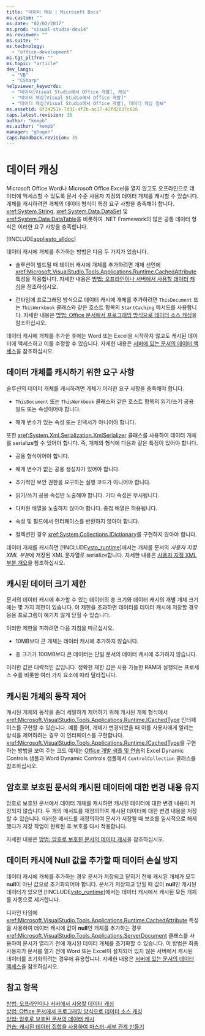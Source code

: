 ```yaml
---
title: "데이터 캐싱 | Microsoft Docs"
ms.custom: ""
ms.date: "02/02/2017"
ms.prod: "visual-studio-dev14"
ms.reviewer: ""
ms.suite: ""
ms.technology: 
  - "office-development"
ms.tgt_pltfrm: ""
ms.topic: "article"
dev_langs: 
  - "VB"
  - "CSharp"
helpviewer_keywords: 
  - "데이터[Visual Studio에서 Office 개발], 캐싱"
  - "데이터 캐싱[Visual Studio에서 Office 개발]"
  - "데이터 캐싱[Visual Studio에서 Office 개발], 데이터 캐싱 정보"
ms.assetid: 6f34251e-7d31-4f2b-ac17-42fd2837c626
caps.latest.revision: 36
author: "kempb"
ms.author: "kempb"
manager: "ghogen"
caps.handback.revision: 35
---
```

# 데이터 캐싱
  Microsoft Office Word나 Microsoft Office Excel을 열지 않고도 오프라인으로 데이터에 액세스할 수 있도록 문서 수준 사용자 지정의 데이터 개체를 캐시할 수 있습니다.  개체를 캐시하려면 개체의 데이터 형식이 특정 요구 사항을 충족해야 합니다.  <xref:System.String>, <xref:System.Data.DataSet> 및 <xref:System.Data.DataTable>을 비롯하여 .NET Framework의 많은 공통 데이터 형식은 이러한 요구 사항을 충족합니다.  
  
 [!INCLUDE[appliesto_alldoc](../vsto/includes/appliesto-alldoc-md.md)]  
  
 데이터 캐시에 개체를 추가하는 방법은 다음 두 가지가 있습니다.  
  
-   솔루션이 빌드될 때 데이터 캐시에 개체를 추가하려면 개체 선언에 <xref:Microsoft.VisualStudio.Tools.Applications.Runtime.CachedAttribute> 특성을 적용합니다.  자세한 내용은 [방법: 오프라인이나 서버에서 사용할 데이터 캐싱](../vsto/how-to-cache-data-for-use-offline-or-on-a-server.md)을 참조하십시오.  
  
-   런타임에 프로그래밍 방식으로 데이터 캐시에 개체를 추가하려면 `ThisDocument` 또는 `ThisWorkbook` 클래스와 같은 호스트 항목의 `StartCaching` 메서드를 사용합니다.  자세한 내용은 [방법: Office 문서에서 프로그래밍 방식으로 데이터 소스 캐싱](../vsto/how-to-programmatically-cache-a-data-source-in-an-office-document.md)을 참조하십시오.  
  
 데이터 캐시에 개체를 추가한 후에는 Word 또는 Excel을 시작하지 않고도 캐시된 데이터에 액세스하고 이를 수정할 수 있습니다.  자세한 내용은 [서버에 있는 문서의 데이터 액세스](../vsto/accessing-data-in-documents-on-the-server.md)을 참조하십시오.  
  
## 데이터 개체를 캐시하기 위한 요구 사항  
 솔루션의 데이터 개체를 캐시하려면 개체가 이러한 요구 사항을 충족해야 합니다.  
  
-   `ThisDocument` 또는 `ThisWorkbook` 클래스와 같은 호스트 항목의 읽기\/쓰기 공용 필드 또는 속성이어야 합니다.  
  
-   매개 변수가 있는 속성 또는 인덱서가 아니어야 합니다.  
  
 또한 <xref:System.Xml.Serialization.XmlSerializer> 클래스를 사용하여 데이터 개체를 serialize할 수 있어야 합니다. 즉, 개체의 형식에 다음과 같은 특징이 있어야 합니다.  
  
-   공용 형식이어야 합니다.  
  
-   매개 변수가 없는 공용 생성자가 있어야 합니다.  
  
-   추가적인 보안 권한을 요구하는 실행 코드가 아니어야 합니다.  
  
-   읽기\/쓰기 공용 속성만 노출해야 합니다. 기타 속성은 무시됩니다.  
  
-   다차원 배열을 노출하지 않아야 합니다. 중첩 배열은 허용됩니다.  
  
-   속성 및 필드에서 인터페이스를 반환하지 않아야 합니다.  
  
-   컬렉션인 경우 <xref:System.Collections.IDictionary>를 구현하지 않아야 합니다.  
  
 데이터 개체를 캐시하면 [!INCLUDE[vsto_runtime](../vsto/includes/vsto-runtime-md.md)]에서는 개체를 문서의 *사용자 지정 XML 부분*에 저장된 XML 문자열로 serialize합니다.  자세한 내용은 [사용자 지정 XML 부분 개요](../vsto/custom-xml-parts-overview.md)을 참조하십시오.  
  
## 캐시된 데이터 크기 제한  
 문서의 데이터 캐시에 추가할 수 있는 데이터의 총 크기와 데이터 캐시의 개별 개체 크기에는 몇 가지 제한이 있습니다.  이 제한을 초과하면 데이터를 데이터 캐시에 저장할 경우 응용 프로그램이 예기치 않게 닫힐 수 있습니다.  
  
 이러한 제한을 피하려면 다음 지침을 따르십시오.  
  
-   10MB보다 큰 개체는 데이터 캐시에 추가하지 않습니다.  
  
-   총 크기가 100MB보다 큰 데이터는 단일 문서의 데이터 캐시에 추가하지 않습니다.  
  
 이러한 값은 대략적인 값입니다.  정확한 제한 값은 사용 가능한 RAM과 실행되는 프로세스 수를 비롯한 여러 가지 요소에 따라 달라집니다.  
  
## 캐시된 개체의 동작 제어  
 캐시된 개체의 동작을 좀더 세밀하게 제어하기 위해 캐시된 개체 형식에서 <xref:Microsoft.VisualStudio.Tools.Applications.Runtime.ICachedType> 인터페이스를 구현할 수 있습니다.  예를 들어, 개체가 변경되었을 때 이를 사용자에게 알리는 방식을 제어하려는 경우 이 인터페이스를 구현합니다.  <xref:Microsoft.VisualStudio.Tools.Applications.Runtime.ICachedType>을 구현하는 방법을 보여 주는 코드 예제는 [Office 개발 샘플 및 연습](../vsto/office-development-samples-and-walkthroughs.md)의 Excel Dynamic Controls 샘플과 Word Dynamic Controls 샘플에서 `ControlCollection` 클래스를 참조하십시오.  
  
## 암호로 보호된 문서의 캐시된 데이터에 대한 변경 내용 유지  
 암호로 보호된 문서에서 데이터 개체를 캐시하면 캐시된 데이터에 대한 변경 내용이 저장되지 않습니다.  두 개의 메서드를 재정의하여 캐시된 데이터에 대한 변경 내용을 저장할 수 있습니다.  이러한 메서드를 재정의하여 문서가 저장될 때 보호를 일시적으로 해제했다가 저장 작업이 완료된 후 보호를 다시 적용합니다.  
  
 자세한 내용은 [방법: 암호로 보호된 문서의 데이터 캐시](../vsto/how-to-cache-data-in-a-password-protected-document.md)을 참조하십시오.  
  
## 데이터 캐시에 Null 값을 추가할 때 데이터 손실 방지  
 데이터 캐시에 개체를 추가하는 경우 문서가 저장되고 닫히기 전에 캐시된 개체가 모두 **null**이 아닌 값으로 초기화되어야 합니다.  문서가 저장되고 닫힐 때 값이 **null**인 캐시된 데이터가 있으면 [!INCLUDE[vsto_runtime](../vsto/includes/vsto-runtime-md.md)]에서는 데이터 캐시에서 캐시된 모든 개체를 자동으로 제거합니다.  
  
 디자인 타임에 <xref:Microsoft.VisualStudio.Tools.Applications.Runtime.CachedAttribute> 특성을 사용하여 데이터 캐시에 값이 **null**인 개체를 추가하는 경우 <xref:Microsoft.VisualStudio.Tools.Applications.ServerDocument> 클래스를 사용하여 문서가 열리기 전에 캐시된 데이터 개체를 초기화할 수 있습니다.  이 방법은 최종 사용자가 문서를 열기 전에 Word 또는 Excel이 설치되어 있지 않은 서버에서 캐시된 데이터를 초기화하려는 경우에 유용합니다.  자세한 내용은 [서버에 있는 문서의 데이터 액세스](../vsto/accessing-data-in-documents-on-the-server.md)을 참조하십시오.  
  
## 참고 항목  
 [방법: 오프라인이나 서버에서 사용할 데이터 캐싱](../vsto/how-to-cache-data-for-use-offline-or-on-a-server.md)   
 [방법: Office 문서에서 프로그래밍 방식으로 데이터 소스 캐싱](../vsto/how-to-programmatically-cache-a-data-source-in-an-office-document.md)   
 [방법: 암호로 보호된 문서의 데이터 캐시](../vsto/how-to-cache-data-in-a-password-protected-document.md)   
 [연습: 캐시된 데이터 집합을 사용하여 마스터-세부 관계 만들기](../vsto/walkthrough-creating-a-master-detail-relation-using-a-cached-dataset.md)  
  
  